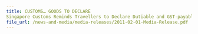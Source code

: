 ```yaml
---
title: CUSTOMS… GOODS TO DECLARE
Singapore Customs Reminds Travellers to Declare Dutiable and GST-payable Goods at Red Channel 
file_url: /news-and-media/media-releases/2011-02-01-Media-Release.pdf
---
```

